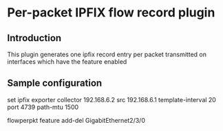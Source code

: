 Per-packet IPFIX flow record plugin
===================================

## Introduction

This plugin generates one ipfix record entry per packet transmitted
on interfaces which have the feature enabled

## Sample configuration

set ipfix exporter collector 192.168.6.2 src 192.168.6.1 template-interval 20 port 4739 path-mtu 1500

flowperpkt feature add-del GigabitEthernet2/3/0
